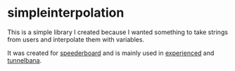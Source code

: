 # simpleinterpolation

This is a simple library I created because I wanted something to take strings from users
and interpolate them with variables.

It was created for [speederboard](https://github.com/randomairborne/speederboard) and
is mainly used in [experienced](https://github.com/randomairborne/experienced) and [tunnelbana](https://github.com/randomairborne/tunnelbana).